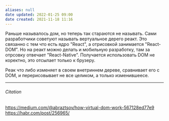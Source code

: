 ```yaml
---
aliases: null
date updated: 2022-01-25 09:00
date created: 2021-11-18 11:16
---
```


Раньше называлось дом, но теперь так стараются не называть. Сами разработчики советуют называть вертуальное дерего реакт.
Это связанно с тем что есть ядро "React", а отрисовкой занимается  "React-DOM". Но на реакт можно делать и мобильную разработку, там за отрсовку отвечает "React-Native". Получается использовать DOM  не коректно, это отсылает только к брузеру.

Реак что либо изменяет в своем внетриннем дереве, сравнивает его с DOM, и перерисовывает не все целиком, а только изменившеесе.

---

###### Citation

<https://medium.com/@abraztsov/how-virtual-dom-work-567128ed77e9>
<https://habr.com/post/256965/>
